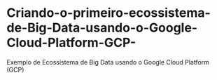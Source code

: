 # Criando-o-primeiro-ecossistema-de-Big-Data-usando-o-Google-Cloud-Platform-GCP-
Exemplo de Ecossistema de Big Data usando o Google Cloud Platform (GCP)
